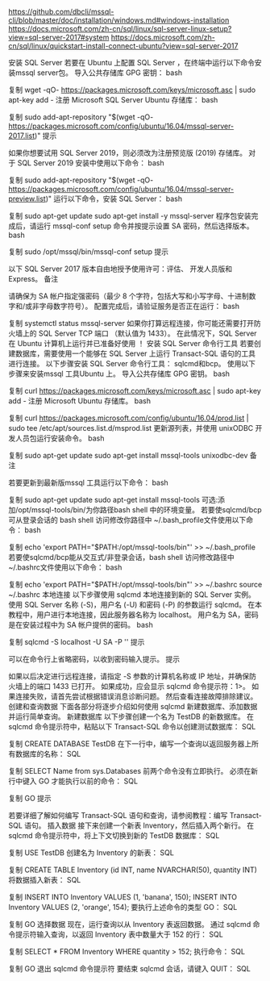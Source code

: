 https://github.com/dbcli/mssql-cli/blob/master/doc/installation/windows.md#windows-installation
https://docs.microsoft.com/zh-cn/sql/linux/sql-server-linux-setup?view=sql-server-2017#system
https://docs.microsoft.com/zh-cn/sql/linux/quickstart-install-connect-ubuntu?view=sql-server-2017

安装 SQL Server
若要在 Ubuntu 上配置 SQL Server ，在终端中运行以下命令安装mssql server包。
导入公共存储库 GPG 密钥：
bash

复制
wget -qO- https://packages.microsoft.com/keys/microsoft.asc | sudo apt-key add -
注册 Microsoft SQL Server Ubuntu 存储库：
bash

复制
sudo add-apt-repository "$(wget -qO- https://packages.microsoft.com/config/ubuntu/16.04/mssql-server-2017.list)"
 提示

如果你想要试用 SQL Server 2019，则必须改为注册预览版 (2019) 存储库。 对于 SQL Server 2019 安装中使用以下命令：
bash

复制
sudo add-apt-repository "$(wget -qO- https://packages.microsoft.com/config/ubuntu/16.04/mssql-server-preview.list)"
运行以下命令，安装 SQL Server：
bash

复制
sudo apt-get update
sudo apt-get install -y mssql-server
程序包安装完成后，请运行 mssql-conf setup 命令并按提示设置 SA 密码，然后选择版本。
bash

复制
sudo /opt/mssql/bin/mssql-conf setup
 提示

以下 SQL Server 2017 版本自由地授予使用许可：评估、 开发人员版和 Express。
 备注

请确保为 SA 帐户指定强密码（最少 8 个字符，包括大写和小写字母、十进制数字和/或非字母数字符号）。
配置完成后，请验证服务是否正在运行：
bash

复制
systemctl status mssql-server
如果你打算远程连接，你可能还需要打开防火墙上的 SQL Server TCP 端口 （默认值为 1433）。
在此情况下，SQL Server 在 Ubuntu 计算机上运行并已准备好使用 ！
安装 SQL Server 命令行工具
若要创建数据库，需要使用一个能够在 SQL Server 上运行 Transact-SQL 语句的工具进行连接。 以下步骤安装 SQL Server 命令行工具： sqlcmd和bcp。
使用以下步骤来安装mssql 工具Ubuntu 上。
导入公共存储库 GPG 密钥。
bash

复制
curl https://packages.microsoft.com/keys/microsoft.asc | sudo apt-key add -
注册 Microsoft Ubuntu 存储库。
bash

复制
curl https://packages.microsoft.com/config/ubuntu/16.04/prod.list | sudo tee /etc/apt/sources.list.d/msprod.list
更新源列表，并使用 unixODBC 开发人员包运行安装命令。
bash

复制
sudo apt-get update 
sudo apt-get install mssql-tools unixodbc-dev
 备注

若要更新到最新版mssql 工具运行以下命令：
bash

复制
sudo apt-get update 
sudo apt-get install mssql-tools 
可选:添加/opt/mssql-tools/bin/为你路径bash shell 中的环境变量。
若要使sqlcmd/bcp可从登录会话的 bash shell 访问修改你路径中 ~/.bash_profile文件使用以下命令：
bash

复制
echo 'export PATH="$PATH:/opt/mssql-tools/bin"' >> ~/.bash_profile
若要使sqlcmd/bcp能从交互式/非登录会话，bash shell 访问修改路径中 ~/.bashrc文件使用以下命令：
bash

复制
echo 'export PATH="$PATH:/opt/mssql-tools/bin"' >> ~/.bashrc
source ~/.bashrc
本地连接
以下步骤使用 sqlcmd 本地连接到新的 SQL Server 实例。
使用 SQL Server 名称 (-S)，用户名 (-U) 和密码 (-P) 的参数运行 sqlcmd。 在本教程中，用户进行本地连接，因此服务器名称为 localhost。 用户名为 SA，密码是在安装过程中为 SA 帐户提供的密码。
bash

复制
sqlcmd -S localhost -U SA -P '<YourPassword>'
 提示

可以在命令行上省略密码，以收到密码输入提示。
 提示

如果以后决定进行远程连接，请指定 -S 参数的计算机名称或 IP 地址，并确保防火墙上的端口 1433 已打开。
如果成功，应会显示 sqlcmd 命令提示符：1>。
如果连接失败，请首先尝试根据错误消息诊断问题。 然后查看连接故障排除建议。
创建和查询数据
下面各部分将逐步介绍如何使用 sqlcmd 新建数据库、添加数据并运行简单查询。
新建数据库
以下步骤创建一个名为 TestDB 的新数据库。
在 sqlcmd 命令提示符中，粘贴以下 Transact-SQL 命令以创建测试数据库：
SQL

复制
CREATE DATABASE TestDB
在下一行中，编写一个查询以返回服务器上所有数据库的名称：
SQL

复制
SELECT Name from sys.Databases
前两个命令没有立即执行。 必须在新行中键入 GO 才能执行以前的命令：
SQL

复制
GO
 提示

若要详细了解如何编写 Transact-SQL 语句和查询，请参阅教程：编写 Transact-SQL 语句。
插入数据
接下来创建一个新表 Inventory，然后插入两个新行。
在 sqlcmd 命令提示符中，将上下文切换到新的 TestDB 数据库：
SQL

复制
USE TestDB
创建名为 Inventory 的新表：
SQL

复制
CREATE TABLE Inventory (id INT, name NVARCHAR(50), quantity INT)
将数据插入新表：
SQL

复制
INSERT INTO Inventory VALUES (1, 'banana', 150); INSERT INTO Inventory VALUES (2, 'orange', 154);
要执行上述命令的类型 GO：
SQL

复制
GO
选择数据
现在，运行查询以从 Inventory 表返回数据。
通过 sqlcmd 命令提示符输入查询，以返回 Inventory 表中数量大于 152 的行：
SQL

复制
SELECT * FROM Inventory WHERE quantity > 152;
执行命令：
SQL

复制
GO
退出 sqlcmd 命令提示符
要结束 sqlcmd 会话，请键入 QUIT：
SQL
